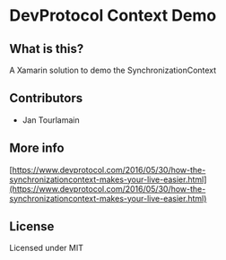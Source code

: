 # DevProtocol Context Demo


## What is this?
A Xamarin solution to demo the SynchronizationContext


## Contributors

- Jan Tourlamain

## More info
[https://www.devprotocol.com/2016/05/30/how-the-synchronizationcontext-makes-your-live-easier.html](https://www.devprotocol.com/2016/05/30/how-the-synchronizationcontext-makes-your-live-easier.html)

## License
Licensed under MIT


